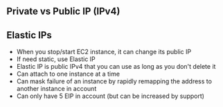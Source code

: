 ## Private vs Public IP (IPv4)

## Elastic IPs

* When you stop/start EC2 instance, it can change its public IP
* If need static, use Elastic IP
* Elastic IP is public IPv4 that you can use as long as you don't delete it
* Can attach to one instance at a time
* Can mask failure of an instance by rapidly remapping the address to another instance in account
* Can only have 5 EIP in account (but can be increased by support)